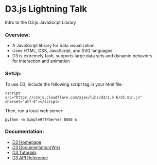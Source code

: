 # D3.js Lightning Talk
Intro to the D3.js JavaScript Library

### Overview:

* A JavaScript library for data visualization
* Uses HTML, CSS, JavaScript, and SVG languages
* D3 is extremely fash, supports large data sets and dynamic behaviors for interaction and animation

### SetUp:

To use D3, include the following script tag in your html file:

```
<script src="https://cdnjs.cloudflare.com/ajax/libs/d3/3.5.6/d3.min.js" charset="utf-8"></script>
```

Then, run a local web server:

```
python -m SimpleHTTPServer 8888 &
```

### Documentation:

* [D3 Homepage](http://d3js.org/) 
* [D3 Documentation/Wiki](https://github.com/mbostock/d3/wiki)
* [D3 Tutorials](https://github.com/mbostock/d3/wiki/Tutorials) 
* [D3 API Reference](https://github.com/mbostock/d3/wiki/API-Reference) 